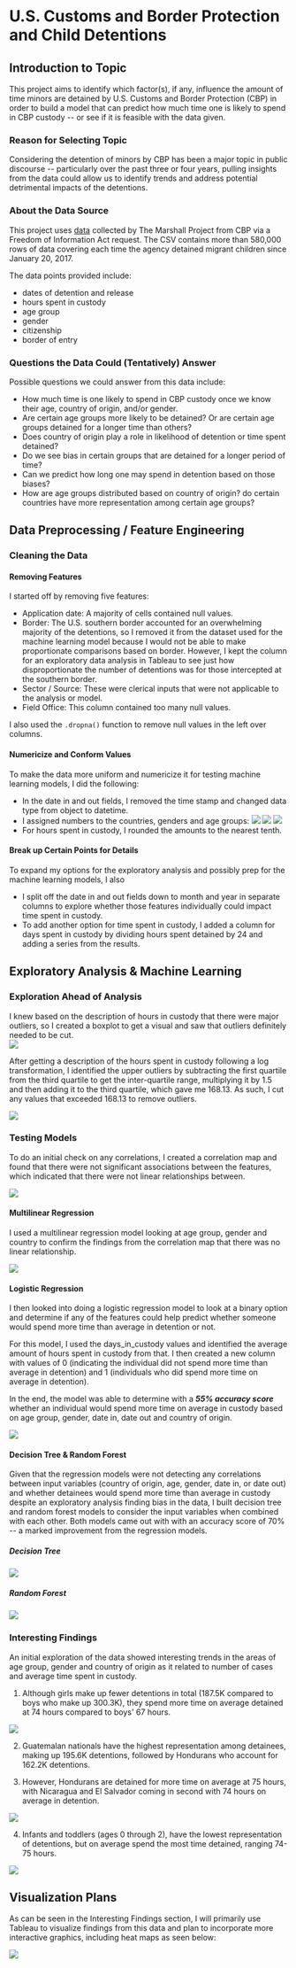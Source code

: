 # U.S. Customs and Border Protection and Child Detentions 

## Introduction to Topic 

This project aims to identify which factor(s), if any, influence the amount of time minors are detained by U.S. Customs and Border Protection (CBP) in order to build a model that can predict how much time one is likely to spend in CBP custody -- or see if it is feasible with the data given.  

### Reason for Selecting Topic 

Considering the detention of minors by CBP has been a major topic in public discourse -- particularly over the past three or four years, pulling insights from the data could allow us to identify trends and address potential detrimental impacts of the detentions.  

### About the Data Source

This project uses [data](https://github.com/themarshallproject/cbp-migrantchildren-detention-data) collected by The Marshall Project from CBP via a Freedom of Information Act request. The CSV contains more than 580,000 rows of data covering each time the agency detained migrant children since January 20, 2017.  

The data points provided include: 
- dates of detention and release
- hours spent in custody
- age group
- gender
- citizenship
- border of entry

### Questions the Data Could (Tentatively) Answer

Possible questions we could answer from this data include: 
- How much time is one likely to spend in CBP custody once we know their age, country of origin, and/or gender. 
- Are certain age groups more likely to be detained? Or are certain age groups detained for a longer time than others? 
- Does country of origin play a role in likelihood of detention or time spent detained? 
- Do we see bias in certain groups that are detained for a longer period of time? 
- Can we predict how long one may spend in detention based on those biases? 
- How are age groups distributed based on country of origin? do certain countries have more representation among certain age groups? 

## Data Preprocessing / Feature Engineering 

### Cleaning the Data

#### Removing Features

I started off by removing five features: 
- Application date: A majority of cells contained null values. 
- Border: The U.S. southern border accounted for an overwhelming majority of the detentions, so I removed it from the dataset used for the machine learning model because I would not be able to make proportionate comparisons based on border. However, I kept the column for an exploratory data analysis in Tableau to see just how disproportionate the number of detentions was for those intercepted at the southern border. 
- Sector / Source: These were clerical inputs that were not applicable to the analysis or model. 
- Field Office: This column contained too many null values.

I also used the ```.dropna()``` function to remove null values in the left over columns. 

#### Numericize and Conform Values

To make the data more uniform and numericize it for testing machine learning models, I did the following: 
- In the date in and out fields, I removed the time stamp and changed data type from object to datetime.
- I assigned numbers to the countries, genders and age groups:
    ![](Resources/images/country_num.png)
    ![](Resources/images/gender_num.png)
    ![](Resources/images/age_num.png)
- For hours spent in custody, I rounded the amounts to the nearest tenth.

#### Break up Certain Points for Details

To expand my options for the exploratory analysis and possibly prep for the machine learning models, I also 
- I split off the date in and out fields down to month and year in separate columns to explore whether those features individually could impact time spent in custody. 
- To add another option for time spent in custody, I added a column for days spent in custody by dividing hours spent detained by 24 and adding a series from the results. 


## Exploratory Analysis & Machine Learning 

### Exploration Ahead of Analysis

I knew based on the  description of hours in custody that there were major outliers, so I created a boxplot to get a visual and saw that outliers definitely needed to be cut.  
![](Resources/images/dispro_box.png)

After getting a description of the hours spent in custody following a log transformation, I identified the upper outliers by subtracting the first quartile from the third quartile to get the inter-quartile range, multiplying it by 1.5 and then adding it to the third quartile, which gave me 168.13. As such, I cut any values that exceeded 168.13 to remove outliers. 

![](Resources/images/iqr.png)

### Testing Models

To do an initial check on any correlations, I created a correlation map and found that there were not significant associations between the features, which indicated that there were not linear relationships between. 

![](Resources/images/corrmap.png)

#### Multilinear Regression

I used a multilinear regression model looking at age group, gender and country to confirm the findings from the correlation map that there was no linear relationship. 

![](Resources/images/multilin.png)

#### Logistic Regression

I then looked into doing a logistic regression model to look at a binary option and determine if any of the features could help predict whether someone would spend more time than average in detention or not. 

For this model, I used the days_in_custody values and identified the average amount of hours spent in custody from that. I then created a new column with values of 0 (indicating the individual did not spend more time than average in detention) and 1 (individuals who did spend more time on average in detention). 

In the end, the model was able to determine with a ***55% accuracy score*** whether an individual would spend more time on average in custody based on age group, gender, date in, date out and country of origin. 

![](Resources/images/logreg1.png)

#### Decision Tree & Random Forest

Given that the regression models were not detecting any correlations between input variables (country of origin, age, gender, date in, or date out) and whether detainees would spend more time than average in custody despite an exploratory analysis finding bias in the data, I built decision tree and random forest models to consider the input variables when combined with each other. Both models came out with with an accuracy score of 70% -- a marked improvement from the regression models. 

##### Decision Tree

![](Resources/images/desctree.png)

##### Random Forest

![](Resources/images/ranfo.png)

### Interesting Findings

An initial exploration of the data showed interesting trends in the areas of age group, gender and country of origin as it related to number of cases and average time spent in custody. 

1. Although girls make up fewer detentions in total (187.5K compared to boys who make up 300.3K), they spend more time on average detained at 74 hours compared to boys' 67 hours. 

![](Resources/images/gender.png)

2. Guatemalan nationals have the highest representation among detainees, making up 195.6K detentions, followed by Hondurans who account for 162.2K detentions. 

3. However, Hondurans are detained for more time on average at 75 hours, with Nicaragua and El Salvador coming in second with 74 hours on average in detention. 

![](Resources/images/detcon.png)

4. Infants and toddlers (ages 0 through 2), have the lowest representation of detentions, but on average spend the most time detained, ranging 74-75 hours. 

![](Resources/images/agegroup.png)


## Visualization Plans

As can be seen in the Interesting Findings section, I will primarily use Tableau to visualize findings from this data and plan to incorporate more interactive graphics, including heat maps as seen below: 

![](Resources/images/map.png)

